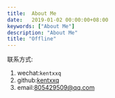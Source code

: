 ```yaml
---
title:  About Me
date:   2019-01-02 00:00:00+08:00
keywords: ["About Me"]
description: "About Me"
title: "Offline"
---
```


联系方式:

1. wechat:`kentxxq`
2. github:[kentxxq](https://github.com/kentxxq)
3. email:[805429509@qq.com](mailto:805429509@qq.com)
